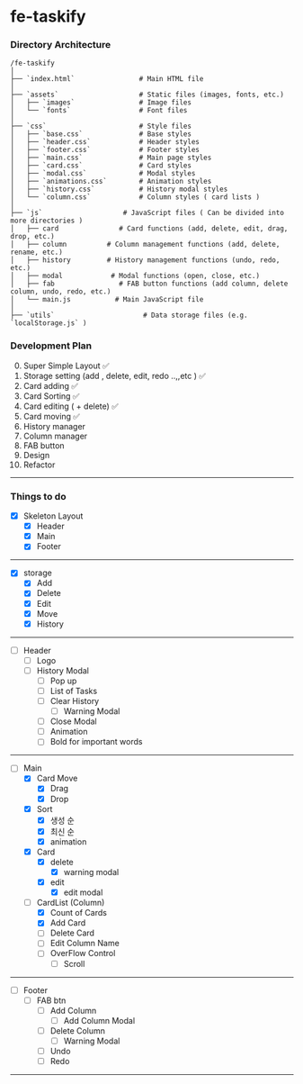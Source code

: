 # fe-taskify

### Directory Architecture

```
/fe-taskify
│
├── `index.html`                # Main HTML file
│
├── `assets`                    # Static files (images, fonts, etc.)
│   ├── `images`                # Image files
│   └── `fonts`                 # Font files
│
├── `css`                       # Style files
│   ├── `base.css`              # Base styles
│   ├── `header.css`            # Header styles
│   ├── `footer.css`            # Footer styles
│   ├── `main.css`              # Main page styles
│   ├── `card.css`              # Card styles
│   ├── `modal.css`             # Modal styles
│   ├── `animations.css`        # Animation styles
│   ├── `history.css`           # History modal styles
│   └── `column.css`            # Column styles ( card lists )
│
├── `js`                    # JavaScript files ( Can be divided into more directories )
│   ├── card               # Card functions (add, delete, edit, drag, drop, etc.)
│   ├── column          # Column management functions (add, delete, rename, etc.)
│   ├── history         # History management functions (undo, redo, etc.)
│   ├── modal            # Modal functions (open, close, etc.)
│   ├── fab                # FAB button functions (add column, delete column, undo, redo, etc.)
│   └── main.js           # Main JavaScript file
│
├── `utils`                      # Data storage files (e.g. `localStorage.js` )

```

### Development Plan

0. Super Simple Layout ✅
1. Storage setting (add , delete, edit, redo ..,,etc ) ✅
2. Card adding ✅
3. Card Sorting ✅
4. Card editing ( + delete) ✅
5. Card moving ✅
6. History manager
7. Column manager
8. FAB button
9. Design
10. Refactor

---

### Things to do

- [x] Skeleton Layout
  - [x] Header
  - [x] Main
  - [x] Footer

---

- [x] storage
  - [x] Add
  - [x] Delete
  - [x] Edit
  - [x] Move
  - [x] History

---

- [ ] Header
  - [ ] Logo
  - [ ] History Modal
    - [ ] Pop up
    - [ ] List of Tasks
    - [ ] Clear History
      - [ ] Warning Modal
    - [ ] Close Modal
    - [ ] Animation
    - [ ] Bold for important words

---

- [ ] Main
  - [x] Card Move
    - [x] Drag
    - [x] Drop
  - [x] Sort
    - [x] 생성 순
    - [x] 최신 순
    - [x] animation
  - [x] Card
    - [x] delete
      - [x] warning modal
    - [x] edit
      - [x] edit modal
  - [ ] CardList (Column)
    - [x] Count of Cards
    - [x] Add Card
    - [ ] Delete Card
    - [ ] Edit Column Name
    - [ ] OverFlow Control
      - [ ] Scroll

---

- [ ] Footer
  - [ ] FAB btn
    - [ ] Add Column
      - [ ] Add Column Modal
    - [ ] Delete Column
      - [ ] Warning Modal
    - [ ] Undo
    - [ ] Redo

---
